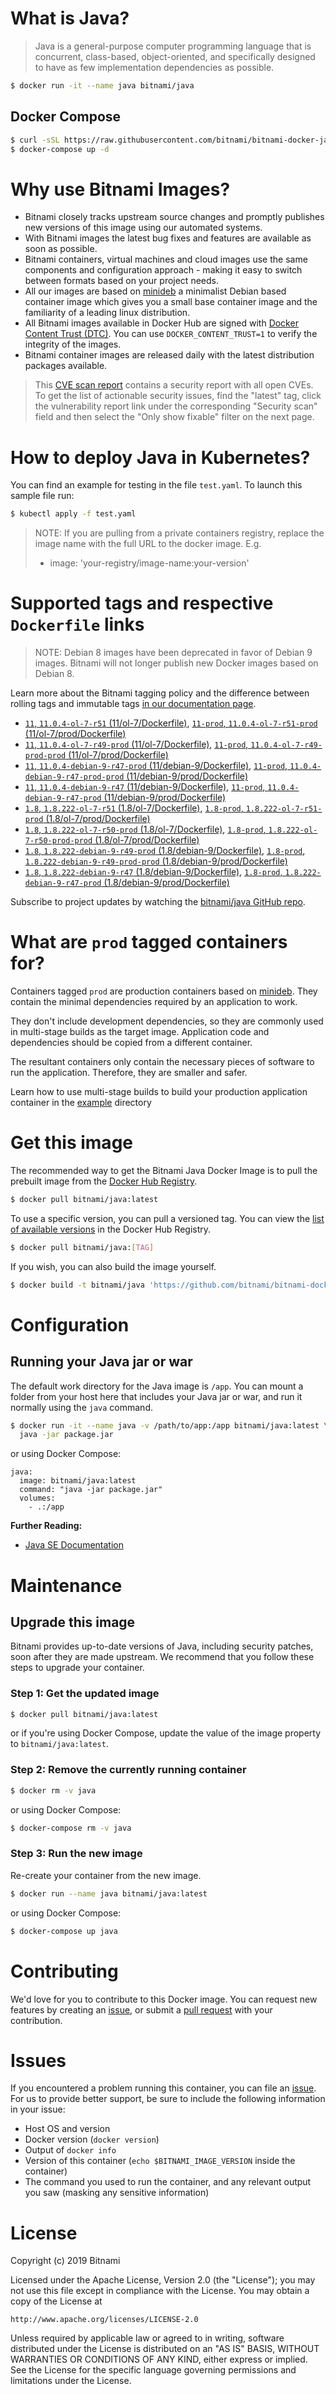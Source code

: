 # What is Java?

> Java is a general-purpose computer programming language that is concurrent, class-based, object-oriented, and specifically designed to have as few implementation dependencies as possible.

```bash
$ docker run -it --name java bitnami/java
```

## Docker Compose

```bash
$ curl -sSL https://raw.githubusercontent.com/bitnami/bitnami-docker-java/master/docker-compose.yml > docker-compose.yml
$ docker-compose up -d
```

# Why use Bitnami Images?

* Bitnami closely tracks upstream source changes and promptly publishes new versions of this image using our automated systems.
* With Bitnami images the latest bug fixes and features are available as soon as possible.
* Bitnami containers, virtual machines and cloud images use the same components and configuration approach - making it easy to switch between formats based on your project needs.
* All our images are based on [minideb](https://github.com/bitnami/minideb) a minimalist Debian based container image which gives you a small base container image and the familiarity of a leading linux distribution.
* All Bitnami images available in Docker Hub are signed with [Docker Content Trust (DTC)](https://docs.docker.com/engine/security/trust/content_trust/). You can use `DOCKER_CONTENT_TRUST=1` to verify the integrity of the images.
* Bitnami container images are released daily with the latest distribution packages available.


> This [CVE scan report](https://quay.io/repository/bitnami/java?tab=tags) contains a security report with all open CVEs. To get the list of actionable security issues, find the "latest" tag, click the vulnerability report link under the corresponding "Security scan" field and then select the "Only show fixable" filter on the next page.

# How to deploy Java in Kubernetes?

You can find an example for testing in the file `test.yaml`. To launch this sample file run:

```bash
$ kubectl apply -f test.yaml
```

> NOTE: If you are pulling from a private containers registry, replace the image name with the full URL to the docker image. E.g.
>
> - image: 'your-registry/image-name:your-version'

# Supported tags and respective `Dockerfile` links

> NOTE: Debian 8 images have been deprecated in favor of Debian 9 images. Bitnami will not longer publish new Docker images based on Debian 8.

Learn more about the Bitnami tagging policy and the difference between rolling tags and immutable tags [in our documentation page](https://docs.bitnami.com/containers/how-to/understand-rolling-tags-containers/).


- [`11`, `11.0.4-ol-7-r51` (11/ol-7/Dockerfile)](https://github.com/bitnami/bitnami-docker-java/blob/11.0.4-ol-7-r51/11/ol-7/Dockerfile), [`11-prod`, `11.0.4-ol-7-r51-prod` (11/ol-7/prod/Dockerfile)](https://github.com/bitnami/bitnami-docker-java/blob/11.0.4-ol-7-r51/11/ol-7/prod/Dockerfile)
- [`11`, `11.0.4-ol-7-r49-prod` (11/ol-7/Dockerfile)](https://github.com/bitnami/bitnami-docker-java/blob/11.0.4-ol-7-r49-prod/11/ol-7/Dockerfile), [`11-prod`, `11.0.4-ol-7-r49-prod-prod` (11/ol-7/prod/Dockerfile)](https://github.com/bitnami/bitnami-docker-java/blob/11.0.4-ol-7-r49-prod/11/ol-7/prod/Dockerfile)
- [`11`, `11.0.4-debian-9-r47-prod` (11/debian-9/Dockerfile)](https://github.com/bitnami/bitnami-docker-java/blob/11.0.4-debian-9-r47-prod/11/debian-9/Dockerfile), [`11-prod`, `11.0.4-debian-9-r47-prod-prod` (11/debian-9/prod/Dockerfile)](https://github.com/bitnami/bitnami-docker-java/blob/11.0.4-debian-9-r47-prod/11/debian-9/prod/Dockerfile)
- [`11`, `11.0.4-debian-9-r47` (11/debian-9/Dockerfile)](https://github.com/bitnami/bitnami-docker-java/blob/11.0.4-debian-9-r47/11/debian-9/Dockerfile), [`11-prod`, `11.0.4-debian-9-r47-prod` (11/debian-9/prod/Dockerfile)](https://github.com/bitnami/bitnami-docker-java/blob/11.0.4-debian-9-r47/11/debian-9/prod/Dockerfile)
- [`1.8`, `1.8.222-ol-7-r51` (1.8/ol-7/Dockerfile)](https://github.com/bitnami/bitnami-docker-java/blob/1.8.222-ol-7-r51/1.8/ol-7/Dockerfile), [`1.8-prod`, `1.8.222-ol-7-r51-prod` (1.8/ol-7/prod/Dockerfile)](https://github.com/bitnami/bitnami-docker-java/blob/1.8.222-ol-7-r51/1.8/ol-7/prod/Dockerfile)
- [`1.8`, `1.8.222-ol-7-r50-prod` (1.8/ol-7/Dockerfile)](https://github.com/bitnami/bitnami-docker-java/blob/1.8.222-ol-7-r50-prod/1.8/ol-7/Dockerfile), [`1.8-prod`, `1.8.222-ol-7-r50-prod-prod` (1.8/ol-7/prod/Dockerfile)](https://github.com/bitnami/bitnami-docker-java/blob/1.8.222-ol-7-r50-prod/1.8/ol-7/prod/Dockerfile)
- [`1.8`, `1.8.222-debian-9-r49-prod` (1.8/debian-9/Dockerfile)](https://github.com/bitnami/bitnami-docker-java/blob/1.8.222-debian-9-r49-prod/1.8/debian-9/Dockerfile), [`1.8-prod`, `1.8.222-debian-9-r49-prod-prod` (1.8/debian-9/prod/Dockerfile)](https://github.com/bitnami/bitnami-docker-java/blob/1.8.222-debian-9-r49-prod/1.8/debian-9/prod/Dockerfile)
- [`1.8`, `1.8.222-debian-9-r47` (1.8/debian-9/Dockerfile)](https://github.com/bitnami/bitnami-docker-java/blob/1.8.222-debian-9-r47/1.8/debian-9/Dockerfile), [`1.8-prod`, `1.8.222-debian-9-r47-prod` (1.8/debian-9/prod/Dockerfile)](https://github.com/bitnami/bitnami-docker-java/blob/1.8.222-debian-9-r47/1.8/debian-9/prod/Dockerfile)

Subscribe to project updates by watching the [bitnami/java GitHub repo](https://github.com/bitnami/bitnami-docker-java).

# What are `prod` tagged containers for?

Containers tagged `prod` are production containers based on [minideb](https://github.com/bitnami/minideb). They contain the minimal dependencies required by an application to work.

They don't include development dependencies, so they are commonly used in multi-stage builds as the target image. Application code and dependencies should be copied from a different container.

The resultant containers only contain the necessary pieces of software to run the application. Therefore, they are smaller and safer.

Learn how to use multi-stage builds to build your production application container in the [example](/example) directory

# Get this image

The recommended way to get the Bitnami Java Docker Image is to pull the prebuilt image from the [Docker Hub Registry](https://hub.docker.com/r/bitnami/java).

```bash
$ docker pull bitnami/java:latest
```

To use a specific version, you can pull a versioned tag. You can view the [list of available versions](https://hub.docker.com/r/bitnami/java/tags/) in the Docker Hub Registry.

```bash
$ docker pull bitnami/java:[TAG]
```

If you wish, you can also build the image yourself.

```bash
$ docker build -t bitnami/java 'https://github.com/bitnami/bitnami-docker-java.git#master:1.8/debian-9'
```

# Configuration

## Running your Java jar or war

The default work directory for the Java image is `/app`. You can mount a folder from your host here that includes your Java jar or war, and run it normally using the `java` command.

```bash
$ docker run -it --name java -v /path/to/app:/app bitnami/java:latest \
  java -jar package.jar
```

or using Docker Compose:

```
java:
  image: bitnami/java:latest
  command: "java -jar package.jar"
  volumes:
    - .:/app
```

**Further Reading:**

  - [Java SE Documentation](https://docs.oracle.com/javase/8/docs/api/)

# Maintenance

## Upgrade this image

Bitnami provides up-to-date versions of Java, including security patches, soon after they are made upstream. We recommend that you follow these steps to upgrade your container.

### Step 1: Get the updated image

```bash
$ docker pull bitnami/java:latest
```

or if you're using Docker Compose, update the value of the image property to `bitnami/java:latest`.

### Step 2: Remove the currently running container

```bash
$ docker rm -v java
```

or using Docker Compose:

```bash
$ docker-compose rm -v java
```

### Step 3: Run the new image

Re-create your container from the new image.

```bash
$ docker run --name java bitnami/java:latest
```

or using Docker Compose:

```bash
$ docker-compose up java
```

# Contributing

We'd love for you to contribute to this Docker image. You can request new features by creating an [issue](https://github.com/bitnami/bitnami-docker-java/issues), or submit a [pull request](https://github.com/bitnami/bitnami-docker-java/pulls) with your contribution.

# Issues

If you encountered a problem running this container, you can file an [issue](https://github.com/bitnami/bitnami-docker-java/issues). For us to provide better support, be sure to include the following information in your issue:

- Host OS and version
- Docker version (`docker version`)
- Output of `docker info`
- Version of this container (`echo $BITNAMI_IMAGE_VERSION` inside the container)
- The command you used to run the container, and any relevant output you saw (masking any sensitive
information)

# License

Copyright (c) 2019 Bitnami

Licensed under the Apache License, Version 2.0 (the "License");
you may not use this file except in compliance with the License.
You may obtain a copy of the License at

    http://www.apache.org/licenses/LICENSE-2.0

Unless required by applicable law or agreed to in writing, software
distributed under the License is distributed on an "AS IS" BASIS,
WITHOUT WARRANTIES OR CONDITIONS OF ANY KIND, either express or implied.
See the License for the specific language governing permissions and
limitations under the License.
